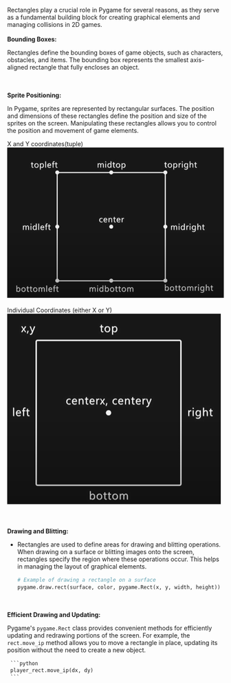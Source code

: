 Rectangles play a crucial role in Pygame for several reasons, as they serve as a fundamental building block for creating graphical elements and managing collisions in 2D games. 
<br></br>
**Bounding Boxes:**

Rectangles define the bounding boxes of game objects, such as characters, obstacles, and items. The bounding box represents the smallest axis-aligned rectangle that fully encloses an object. 

<br></br>
**Sprite Positioning:**

In Pygame, sprites are represented by rectangular surfaces. The position and dimensions of these rectangles define the position and size of the sprites on the screen. Manipulating these rectangles allows you to control the position and movement of game elements.

X and Y coordinates(tuple)
![Rectangle Coordinates](rectangle_coordinates.png)
<br></br>
Individual Coordinates (either X or Y)
![Individual Coordinate](individual_coordinates.png)
<br></br>
<br></br>
**Drawing and Blitting:**
   - Rectangles are used to define areas for drawing and blitting operations. When drawing on a surface or blitting images onto the screen, rectangles specify the region where these operations occur. This helps in managing the layout of graphical elements.

     ```python
     # Example of drawing a rectangle on a surface
     pygame.draw.rect(surface, color, pygame.Rect(x, y, width, height))
     ```


<br></br>
**Efficient Drawing and Updating:**

Pygame's `pygame.Rect` class provides convenient methods for efficiently updating and redrawing portions of the screen. For example, the `rect.move_ip` method allows you to move a rectangle in place, updating its position without the need to create a new object.

     ```python
     player_rect.move_ip(dx, dy)
     ```

